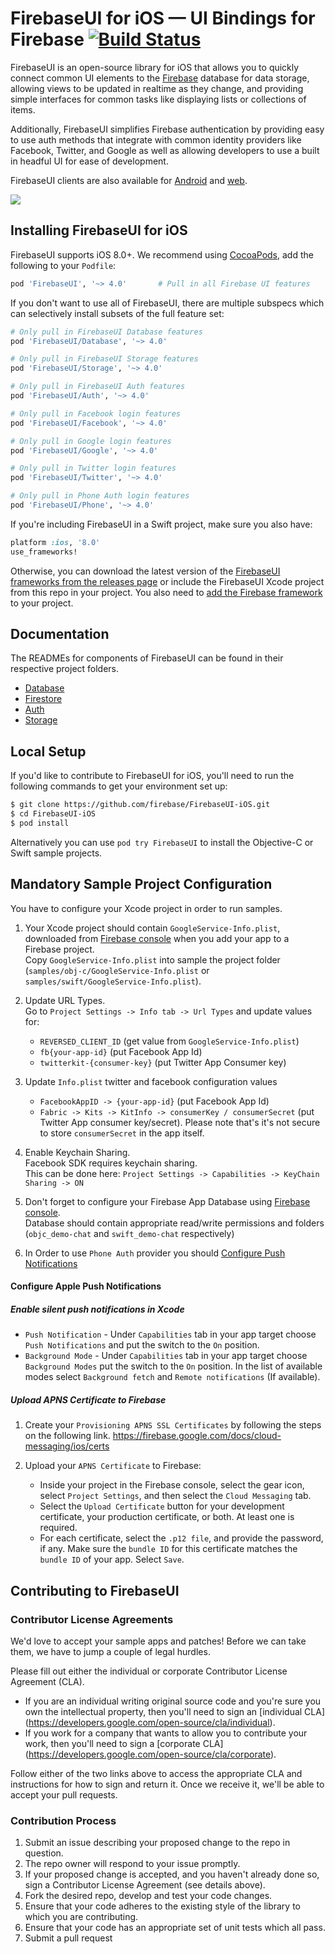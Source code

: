 # FirebaseUI for iOS — UI Bindings for Firebase [![Build Status](https://travis-ci.org/firebase/FirebaseUI-iOS.svg?branch=master)](https://travis-ci.org/firebase/FirebaseUI-iOS)

FirebaseUI is an open-source library for iOS that allows you to quickly connect common UI elements to the [Firebase](https://firebase.google.com?utm_source=FirebaseUI-iOS) database for data storage, allowing views to be updated in realtime as they change, and providing simple interfaces for common tasks like displaying lists or collections of items.

Additionally, FirebaseUI simplifies Firebase authentication by providing easy to use auth methods that integrate with common identity providers like Facebook, Twitter, and Google as well as allowing developers to use a built in headful UI for ease of development.

FirebaseUI clients are also available for [Android](https://github.com/firebase/FirebaseUI-Android) and [web](https://github.com/firebase/firebaseui-web).

![](https://raw.githubusercontent.com/firebase/FirebaseUI-iOS/master/samples/demo.gif)

## Installing FirebaseUI for iOS

FirebaseUI supports iOS 8.0+. We recommend using [CocoaPods](https://cocoapods.org/pods/FirebaseUI), add
the following to your `Podfile`:

```ruby
pod 'FirebaseUI', '~> 4.0'       # Pull in all Firebase UI features
```

If you don't want to use all of FirebaseUI, there are multiple subspecs which can selectively install subsets of the full feature set:

```ruby
# Only pull in FirebaseUI Database features
pod 'FirebaseUI/Database', '~> 4.0'

# Only pull in FirebaseUI Storage features
pod 'FirebaseUI/Storage', '~> 4.0'

# Only pull in FirebaseUI Auth features
pod 'FirebaseUI/Auth', '~> 4.0'

# Only pull in Facebook login features
pod 'FirebaseUI/Facebook', '~> 4.0'

# Only pull in Google login features
pod 'FirebaseUI/Google', '~> 4.0'

# Only pull in Twitter login features
pod 'FirebaseUI/Twitter', '~> 4.0'

# Only pull in Phone Auth login features
pod 'FirebaseUI/Phone', '~> 4.0'
```

If you're including FirebaseUI in a Swift project, make sure you also have:

```ruby
platform :ios, '8.0'
use_frameworks!
```

Otherwise, you can download the latest version of the [FirebaseUI frameworks from the releases
page](https://github.com/firebase/FirebaseUI-iOS/releases) or include the FirebaseUI
Xcode project from this repo in your project. You also need to [add the Firebase
framework](https://firebase.google.com/docs/ios/setup) to your project.

## Documentation

The READMEs for components of FirebaseUI can be found in their respective
project folders.

- [Database](FirebaseDatabaseUI/README.md)
- [Firestore](FirebaseFirestoreUI/README.md)
- [Auth](FirebaseAuthUI/README.md)
- [Storage](FirebaseStorageUI/README.md)

## Local Setup

If you'd like to contribute to FirebaseUI for iOS, you'll need to run the
following commands to get your environment set up:

```bash
$ git clone https://github.com/firebase/FirebaseUI-iOS.git
$ cd FirebaseUI-iOS
$ pod install
```

Alternatively you can use `pod try FirebaseUI` to install the Objective-C or Swift sample projects.

## Mandatory Sample Project Configuration

You have to configure your Xcode project in order to run samples.

1. Your Xcode project should contain `GoogleService-Info.plist`, downloaded from [Firebase console](https://console.firebase.google.com) when you add your app to a Firebase project.<br>
Copy `GoogleService-Info.plist` into sample the project folder (`samples/obj-c/GoogleService-Info.plist` or `samples/swift/GoogleService-Info.plist`).

1. Update URL Types.<br>
Go to `Project Settings -> Info tab -> Url Types` and update values for:
	+ `REVERSED_CLIENT_ID` (get value from `GoogleService-Info.plist`)
	+ `fb{your-app-id}` (put Facebook App Id)
	+ `twitterkit-{consumer-key}` (put Twitter App Consumer key)

1. Update `Info.plist` twitter and facebook configuration values
	+ `FacebookAppID -> {your-app-id}` (put Facebook App Id)
	+ `Fabric -> Kits -> KitInfo -> consumerKey / consumerSecret` (put Twitter App consumer key/secret). Please note that's it's not secure to store `consumerSecret` in the app itself.

1. Enable Keychain Sharing.<br>
Facebook SDK requires keychain sharing.<br>
This can be done here: `Project Settings -> Capabilities -> KeyChain Sharing -> ON`

1. Don't forget to configure your Firebase App Database using [Firebase console](https://console.firebase.google.com).<br>
Database should contain appropriate read/write permissions and folders (`objc_demo-chat` and `swift_demo-chat` respectively)

1. In Order to use `Phone Auth` provider you should [Configure Push Notifications](#configure-apple-push-notifications)

#### Configure Apple Push Notifications

##### Enable silent push notifications in Xcode

  * `Push Notification` - Under `Capabilities` tab in your app target choose `Push Notifications` and put the switch to the `On` position.
  * `Background Mode` - Under `Capabilities` tab in your app target choose `Background Modes` put the switch to the `On` position.  In the list of available modes select `Background fetch` and `Remote notifications` (If available).

##### Upload APNS Certificate to Firebase

1. Create your `Provisioning APNS SSL Certificates` by following the steps on the following link.
https://firebase.google.com/docs/cloud-messaging/ios/certs

1. Upload your `APNS Certificate` to Firebase:
    + Inside your project in the Firebase console, select the gear icon, select `Project Settings`, and then select the `Cloud Messaging` tab.
    + Select the `Upload Certificate` button for your development certificate, your production certificate, or both. At least one is required.
    + For each certificate, select the `.p12 file`, and provide the password, if any. Make sure the `bundle ID` for this certificate matches the `bundle ID` of your app. Select `Save`.

## Contributing to FirebaseUI

### Contributor License Agreements

We'd love to accept your sample apps and patches! Before we can take them, we
have to jump a couple of legal hurdles.

Please fill out either the individual or corporate Contributor License Agreement
(CLA).

  * If you are an individual writing original source code and you're sure you
    own the intellectual property, then you'll need to sign an [individual CLA]
    (https://developers.google.com/open-source/cla/individual).
  * If you work for a company that wants to allow you to contribute your work,
    then you'll need to sign a [corporate CLA]
    (https://developers.google.com/open-source/cla/corporate).

Follow either of the two links above to access the appropriate CLA and
instructions for how to sign and return it. Once we receive it, we'll be able to
accept your pull requests.

### Contribution Process

1. Submit an issue describing your proposed change to the repo in question.
1. The repo owner will respond to your issue promptly.
1. If your proposed change is accepted, and you haven't already done so, sign a
   Contributor License Agreement (see details above).
1. Fork the desired repo, develop and test your code changes.
1. Ensure that your code adheres to the existing style of the library to which
   you are contributing.
1. Ensure that your code has an appropriate set of unit tests which all pass.
1. Submit a pull request
